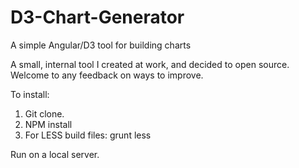 # D3-Chart-Generator
A simple Angular/D3 tool for building charts

A small, internal tool I created at work, and decided to open source. Welcome to any feedback on ways to improve. 

To install:
1. Git clone.
2. NPM install
3. For LESS build files: grunt less

Run on a local server. 
